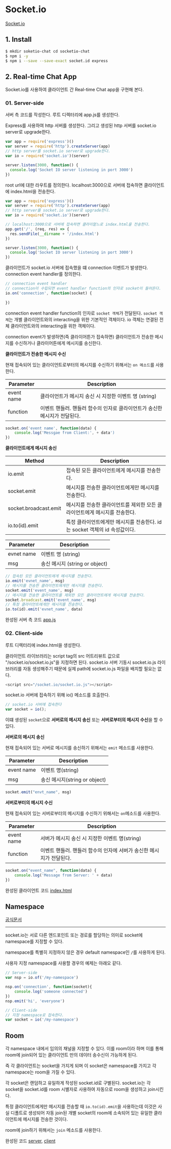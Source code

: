 # Socket.io

[Socket.io](http://socket.io/)

## 1. Install

```bash
$ mkdir soketio-chat cd socketio-chat
$ npm i -y
$ npm i --save --save-exact socket.id express
```

## 2. Real-time Chat App

Socket.io를 사용하여 클라이언트 간 Real-time Chat app을 구현해 본다.

### 01. Server-side

서버 측 코드를 작성한다. 루트 디렉터리에 app.js를 생성한다.

Express를 사용하여 http 서버를 생성한다. 그리고 생성된 http 서버를 socket.io server로 upgrade한다.

```javascript
var app = require('express')()
var server = require('http').createServer(app)
// http server를 socket.io server로 upgrade한다.
var io = require('socket.io')(server)

server.listen(3000, function() {
  console.log('Socket IO server listening in port 3000')
})
```

root url에 대한 라우트를 정의한다. localhost:3000으로 서버에 접속하면 클라이언트에 index.html을 전송한다.

```javascript
var app = require('express')()
var server = require('http').createServer(app)
// http server를 socket.io server로 upgrade한다.
var io = require('socket.io')(server)

// localhost:3000으로 서버에 접속하면 클라이엍느로 index.html을 전송한다.
app.get('/', (req, res) => {
  res.sendFile(__dirname + '/index.html')
})

server.listen(3000, function() {
  console.log('Socket IO server listening in port 3000')
})
```

클라이언트가 socket.io 서버에 접속했을 떄 connection 이벤트가 발생한다. connection event handler를 정의한다.

```javascript
// connection event handler
// connection이 수립되면 event handler function의 인자로 socket이 들어온다.
io.on('connection', function(socket) {
    
})
```

connection event handler function의 인자로 `socket 객체`가 전달된다. `socket 객체`는 개별 클라이언트와의 interacting을 위한 기본적인 객체이다. io 객체는 연결된 전체 클라이언트와의 interacting을 위한 객체이다.

connection event가 발생하면(즉 클라이어튼가 접속하면) 클라이언트가 전송한 메시지를 수신하거나 클라이어튼에게 메시지를 송신한다.

**클라이언트가 전송한 메시지 수신**

현재 접속되어 있는 클라이언트로부터의 메시지를 수신하기 위해서는 `on 메소드`를 사용한다.

| Parameter  | Description                                                  |
| ---------- | ------------------------------------------------------------ |
| event name | 클라이언트가 메시지 송신 시 지정한 이벤트 명 (string)        |
| function   | 이벤트 핸들러. 핸들러 함수의 인자로 클라이언트가 송신한 메시지가 전달된다. |

```javascript
socket.on('event name', function(data) {
    console.log('Messgae from Client:', + data')
})
```

**클라이언트에게 메시지 송신**

| Method                | Description                                                  |
| --------------------- | ------------------------------------------------------------ |
| io.emit               | 접속된 모든 클라이언트에게 메시지를 전송한다.                |
| socket.emit           | 메시지를 전송한 클라이언트에게만 메시지를 전송한다.          |
| socket.broadcast.emit | 메시지를 전송한 클라이언트를 제외한 모든 클라이언트에게 메시지를 전송한다. |
| io.to(id).emit        | 특정 클라이언트에게만 메시지를 전송한다. id는 socket 객체의 id 속성값이다. |

| Parameter  | Description                    |
| ---------- | ------------------------------ |
| evnet name | 이벤트 명 (string)             |
| msg        | 송신 메시지 (string or object) |

```javascript
// 접속된 모든 클라이언트에게 메시지를 전송한다.
io.emit('evnet_name', msg)
// 메시지를 전송한 클라이언트에게만 메시지를 전송한다.
socket.emit('event_name', msg)
// 메시지를 전송한 클라이언트를 제외한 모든 클라이언트에게 메시지를 전송한다.
socket.broadcast.emit('event_name', msg)
// 특정 클라이언트에게만 메시지를 전송한다.
io.to(id).emit('evnet_name', data)
```

완성된 서버 측 코드 [app.js](./socketio-chat/app.js)

### 02. Client-side

루트 디렉터리에 index.html을 생성한다.

클라이언트 라이브러리는 script tag의 src 어트리뷰트 값으로 "/socket.io/socket.io.js"을 지정하면 된다. socket.io 서버 기동시 socket.io.js 라이브러리를 자동 생성해주기 때문에 실제 path에 socket.io.js 파일을 배치할 필요는 없다. 

```javascript
<script src="/socket.io/socket.io.js"></script>
```

socket.io 서버에 접속하기 위해 io() 메소드를 호출한다.

```javascript
// socket.io 서버에 접속한다
var socket = io();
```

이떄 생성된 `socket`으로 **서버로의 메시지 송신** 또는 **서버로부터의 메시지 수신**을 할 수 있다.

**서버로의 메시지 송신**

현재 접속되어 있는 서버로 메시지를 송신하기 위해서는 `emit` 메소드를 사용한다.

| Parameter  | Description                   |
| ---------- | ----------------------------- |
| event name | 이벤트 명(string)             |
| msg        | 송신 메시지(string or object) |

```javascript
socket.emit("envt_name", msg)
```

**서버로부터의 메시지 수신**

현재 접속되어 있는 서버로부터의 메시지를 수신하기 위해서는 `on`메소드를 사용한다.

| Parameter  | Description                                                  |
| ---------- | ------------------------------------------------------------ |
| event name | 서버가 메시지 송신 시 지정한 이벤트 명(string)               |
| function   | 이벤트 핸들러. 핸들러 함수의 인자에 서버가 송신한 메시지가 전달된다. |

```javascript
socket.on("event_name", function(data) {
    console.log('Message from Server: ' + data)
})
```

완성된 클라이언트 코드 [index.html](./socketio-chat/index.html)

## Namespace

[공식문서](https://socket.io/docs/namespaces/)

<hr>

socket.io는 서로 다른 엔드포인트 또는 경로를 할당하는 의미로 socket에 namespace를 지정할 수 있다.

namespace를 특별히 지정하지 않은 경우 default namespace인 `/`를 사용하게 된다.

사용자 지정 namespace를 사용할 경우의 예제는 아래오 같다.

```javascript
// Server-side
var nsp = io.of('/my-namespace')

nsp.on('connection', function(socket){
    console.log('someone connected')
})
nsp.emit('hi', 'everyone')
```

```javascript
// Client-side
// 지정 namespace로 접속한다.
var socket = io('/my-namespace')
```

## Room

각 namespace 내에서 임의의 채널을 지정할 수 있다. 이를 room이라 하며 이를 통해 room에 join되어 있는 클라이언트 만의 데이터 송수신이 가능하게 된다.

즉 각 클라이언트는 socket을 가지게 되며 이 socket은 namespace를 가지고 각 namespace는 room을 가질 수 있다.

각 socket은 랜덤하고 유일하게 작성된 socket.id로 구별된다. socket.io는 각 socket을 socket.id를 room 시별자로 사용하여 자동으로 room을 생성하고 join시킨다.

특정 클라이언트에게만 메시지를 전송할 때 `io.to(id).emit`을 사용하는데 이것은 사실 디폴트로 생성되어 자동 join된 개별 socket의 room에 소속되어 있는 유일한 클라이언트에 메시지를 전송한 것이다.

room에 join하기 위해서는 `join` 메소드를 사용한다.

완성된 코드 [server](./socketio-chat/app.js), [client](./socketio-chat/index-room.js)

